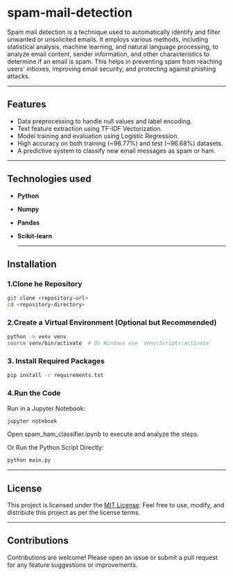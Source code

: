 # spam-mail-detection

Spam mail detection is a technique used to automatically identify and filter unwanted or unsolicited emails. It employs various methods, including statistical analysis, machine learning, and natural language processing, to analyze email content, sender information, and other characteristics to determine if an email is spam. This helps in preventing spam from reaching users' inboxes, improving email security, and protecting against phishing attacks.

---

## Features
- Data preprocessing to handle null values and label encoding.
- Text feature extraction using TF-IDF Vectorization.
- Model training and evaluation using Logistic Regression.
- High accuracy on both training (~96.77%) and test (~96.68%) datasets.
- A predictive system to classify new email messages as spam or ham.

---
## Technologies used

- **Python**
- **Numpy**
- **Pandas**
- **Scikit-learn**

   ---
## Installation
### 1.Clone he Repository
   ```bash
   git clone <repository-url>
   cd <repository-directory>
   ```
### 2.Create a Virtual Environment (Optional but Recommended)
   ```bash
   python -m venv venv
   source venv/bin/activate  # On Windows use `venv\Scripts\activate`
   ```

### 3. Install Required Packages
   ```bash
   pip install -r requirements.txt
   ```

### 4.Run the Code
   Run in a Jupyter Notebook:
   ```bash
   jupyter notebook
   ```
Open spam_ham_classifier.ipynb to execute and analyze the steps.

Or Run the Python Script Directly:
  ```bash
  python main.py
  ```

---

## License
This project is licensed under the [MIT License](license). Feel free to use, modify, and distribute this project as per the license terms.

---

## Contributions
Contributions are welcome! Please open an issue or submit a pull request for any feature suggestions or improvements.

   
